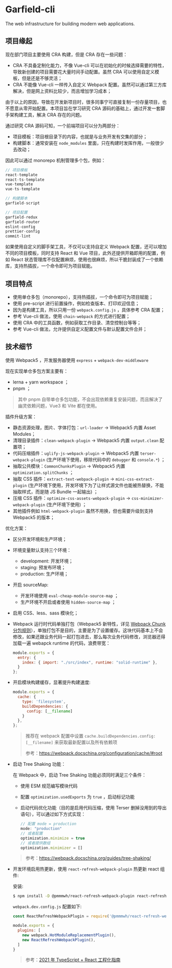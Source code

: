 # Garfield-cli

The web infrastructure for building modern web applications.

## 项目缘起

现在部门项目主要使用 CRA 构建，但是 CRA 存在一些问题：

- CRA 不具备定制化能力，不像 Vue-cli 可以在初始化的时候选择需要的特性，导致新创建的项目需要花大量时间手动配置。虽然 CRA 可以使用自定义模板，但是还是不够灵活；
- CRA 不能像 Vue-cli 一样传入自定义 Webpack 配置。虽然可以通过第三方库解决，但是网上资料比较少，而且增加学习成本；

由于以上的原因，导致在开发新项目时，很多同事宁可直接复制一份存量项目，也不愿意从零开始配置。本项目旨在学习研究 CRA 源码的基础上，通过开发一套脚手架构建工具，解决 CRA 存在的问题。

通过研究 CRA 源码可知，一个前端项目可以分为两部分：

- 项目模板：项目根目录下的内容，也就是与业务开发有交集的部分；
- 构建脚本：通常安装在 `node_modules` 里面，只在构建时发挥作用，一般很少去改动；

因此可以通过 monorepo 机制管理多个包，例如：

```js
// 项目模板
react-template
react-ts-template
vue-template
vue-ts-template

// 构建脚本
garfield-script

// 项目配置
garfield-redux
garfield-router
eslint-config
prettier-config
commit-lint
```

如果使用自定义的脚手架工具，不仅可以支持自定义 Webpack 配置，还可以增加不同的项目模板，同时支持 React 和 Vue 项目，此外还提供开箱即用的配置，例如 React 状态管理库不仅配置麻烦，使用也很麻烦，所以干脆封装成了一个依赖库，支持热插拔，一个命令即可为项目赋能。

## 项目特点

- 使用单仓多包（monorepo），支持热插拔，一个命令即可为项目赋能；
- 使用 pre-script 进行前置操作，例如检查版本、打印欢迎信息；
- 因为是构建工具，所以只用一份 `webpack.config.js` ，具体参考 CRA 配置；
- 参考 Vue-cli 做法，使用 `chain-webpack` 的方式进行配置；
- 使用 CRA 中的工具函数，例如获取工作目录、清空控制台等等；
- 参考 Vue-cli 做法，允许提供自定义配置文件与默认配置文件合并；

## 技术细节

使用 Webpack5 ，开发服务器使用 `express` + `webpack-dev-middleware`

现在实现单仓多包方案主要有：

- lerna + yarn workspace ；
- pnpm ；

> 其中 pnpm 自带单仓多包功能，不会出现依赖重复安装问题，而且解决了幽灵依赖问题，Vue3 和 Vite 都在使用。

插件升级方案：

- 静态资源处理，图片、字体打包：`url-loader` -> Webpack5 内置 Asset Modules；
- 清理目录插件：`clean-webpack-plugin` -> Webpack5 内置 `output.clean` 配置项；
- 代码压缩插件：`uglify-js-webpack-plugin` -> Webpack5 内置 `terser-webpack-plugin` (生产环境下使用，移除代码中的 `debugger` 和 `console.*`) ；
- 抽取公共模块：`CommonChunksPlugin` -> Webpack5 内置 `optimization.splitChunks` ；
- 抽取 CSS 插件：`extract-text-webpack-plugin` -> `mini-css-extract-plugin` (生产环境下使用，开发环境下为了让样式源文件也能被热替换，不能抽取样式，而是随 JS Bundle 一起输出) ；
- 压缩 CSS 插件：`optimize-css-assets-webpack-plugin` -> `css-minimizer-webpack-plugin` (生产环境下使用) ；
- 其他插件例如 `html-webpack-plugin` 虽然不用换，但也需要升级到支持 Webpack5 的版本；

优化方案：

- 区分开发环境和生产环境；
- 环境变量默认支持三个环境：
  - development: 开发环境；
  - staging: 预发布环境；
  - production: 生产环境；
- 开启 sourceMap: 
  - 开发环境使用 `eval-cheap-module-source-map` ；
  - 生产环境不开启或者使用 `hidden-source-map` ；
- 启用 CSS、less、sass 模块化；
- Webpack 运行时代码单独打包（Webpack5 新特性，详见 [Webpack Chunk 分包规则](https://juejin.cn/post/6961724298243342344)），单独打包不是目的，主要是为了设置缓存。这块代码基本上不会修改，如果还跟业务代码一起打包进去，那么每次业务代码修改，浏览器还得加载一遍 webapck runtime 的代码，浪费带宽：

  ```js
  module.exports = {
    entry: {
      index: { import: "./src/index", runtime: "solid-runtime" },
    }
  };
  ```

- 开启模块构建缓存，显著提升构建速度:

  ```js
  module.exports = {
    cache: {
      type: 'filesystem',
      buildDependencies: {
        config: [__filename]
      }
    },
  };
  ```

  > 推荐在 webpack 配置中设置 `cache.buildDependencies.config: [__filename]` 来获取最新配置以及所有依赖项
  > 
  > 参考：https://webpack.docschina.org/configuration/cache/#root

- 启动 Tree Shaking 功能：
  
  在 Webpack 中，启动 Tree Shaking 功能必须同时满足三个条件：
  - 使用 ESM 规范编写模块代码
  - 配置 `optimization.usedExports` 为 `true` ，启动标记功能
  - 启动代码优化功能（目的是启用代码压缩，使用 Terser 删掉没用到的导出语句），可以通过如下方式实现：

    ```js
    // 配置 mode = production
    mode: "production"
    // 或者配置
    optimization.minimize = true
    // 或者提供数组
    optimization.minimizer = []
    ```

  > 参考：https://webpack.docschina.org/guides/tree-shaking/

- 开发环境启用热更新，使用 `react-refresh-webpack-plugin` 热更新 react 组件:

  安装:

  ```bash
  $ npm install -D @pmmmwh/react-refresh-webpack-plugin react-refresh
  ```

  `webpack.dev.config.js` 配置如下:

  ```js
  const ReactRefreshWebpackPlugin = require('@pmmmwh/react-refresh-webpack-plugin');

  module.exports = {
    plugins: [
      new webpack.HotModuleReplacementPlugin(),
      new ReactRefreshWebpackPlugin(),
    ]
  }
  ```

  > 参考：[2021 年 TypeScript + React 工程化指南](https://zhuanlan.zhihu.com/p/403970666)

